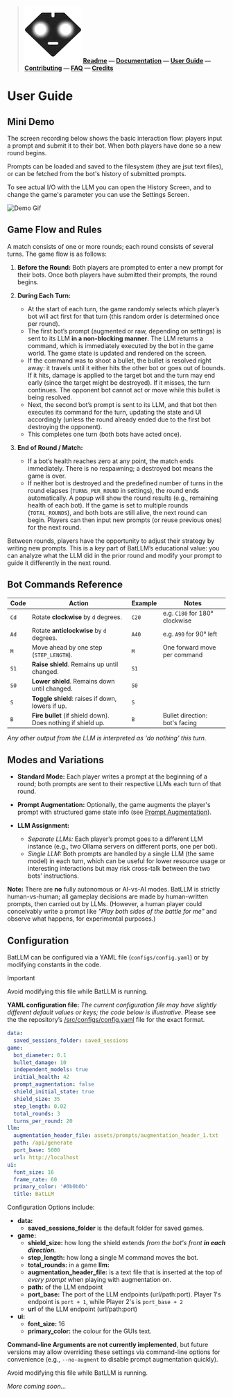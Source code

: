   
>
>  ![BatLLM's logo](./images/logo-small.png) **[Readme](README.md) &mdash; [Documentation](DOCUMENTATION.md)  &mdash; [User Guide](USER_GUIDE.md)  &mdash; [Contributing](CONTRIBUTING.md)  &mdash; [FAQ](FAQ.md)  &mdash; [Credits](CREDITS.md)** 
>
>

# User Guide

## Mini Demo

The screen recording below shows the basic interaction flow: players input a prompt and submit it to their bot. When both players have done so a new round begins.

Prompts can be loaded and saved to the filesystem (they are jsut text files), or can be fetched from the bot's history of submitted prompts. 

To see actual I/O with the LLM you can open the History Screen, and to change the game's parameter you can use the Settings Screen.

![Demo Gif](./screenshots/quick_demo.gif)

## Game Flow and Rules

A match consists of one or more rounds; each round consists of several turns. The game flow is as follows:

1. **Before the Round:**
   Both players are prompted to enter a new prompt for their bots. Once both players have submitted their prompts, the round begins. 

2. **During Each Turn:**

   * At the start of each turn, the game randomly selects which player’s bot will act first for that turn (this random order is determined once per round).
   * The first bot’s prompt (augmented or raw, depending on settings) is sent to its LLM **in a non-blocking manner**. The LLM returns a command, which is immediately executed by the bot in the game world. The game state is updated and rendered on the screen.
   * If the command was to shoot a bullet, the bullet is resolved right away: it travels until it either hits the other bot or goes out of bounds. If it hits, damage is applied to the target bot and the turn may end early (since the target might be destroyed). If it misses, the turn continues. The opponent bot cannot act or move while this bullet is being resolved.
   * Next, the second bot’s prompt is sent to its LLM, and that bot then executes its command for the turn, updating the state and UI accordingly (unless the round already ended due to the first bot destroying the opponent).
   * This completes one turn (both bots have acted once).

3. **End of Round / Match:**

   * If a bot’s health reaches zero at any point, the match ends immediately. There is no respawning; a destroyed bot means the game is over.
   * If neither bot is destroyed and the predefined number of turns in the round elapses (`TURNS_PER_ROUND` in settings), the round ends automatically. A popup will show the round results (e.g., remaining health of each bot). If the game is set to multiple rounds (`TOTAL_ROUNDS`), and both bots are still alive, the next round can begin. Players can then input new prompts (or reuse previous ones) for the next round.

Between rounds, players have the opportunity to adjust their strategy by writing new prompts. This is a key part of BatLLM’s educational value: you can analyze what the LLM did in the prior round and modify your prompt to guide it differently in the next round.

## Bot Commands Reference

| Code   | Action                                                                    | Example | Notes                               |
|--------|---------------------------------------------------------------------------|---------|-------------------------------------|
| `Cd`   | Rotate **clockwise** by `d` degrees.                                      | `C20`   | e.g. `C180` for 180° clockwise      |
| `Ad`   | Rotate **anticlockwise** by `d` degrees.                                 | `A40`   | e.g. `A90` for 90° left             |
| `M`    | Move ahead by one step (`STEP_LENGTH`).                                   | `M`     | One forward move per command        |
| `S1`   | **Raise shield**. Remains up until changed.                               | `S1`    |                                     |
| `S0`   | **Lower shield**. Remains down until changed.                             | `S0`    |                                     |
| `S`    | **Toggle shield**: raises if down, lowers if up.                          | `S`     |                                     |
| `B`    | **Fire bullet** (if shield down). Does nothing if shield up.             | `B`     | Bullet direction: bot's facing      |
*Any other output from the LLM is interpreted as 'do nothing' this turn.*

## Modes and Variations

* **Standard Mode:** Each player writes a prompt at the beginning of a round; both prompts are sent to their respective LLMs each turn of that round.
* **Prompt Augmentation:** Optionally, the game augments the player's prompt with structured game state info (see [Prompt Augmentation](#prompt-augmentation)).
* **LLM Assignment:**

  * *Separate LLMs:* Each player’s prompt goes to a different LLM instance (e.g., two Ollama servers on different ports, one per bot).
  * *Single LLM:* Both prompts are handled by a single LLM (the same model) in each turn, which can be useful for lower resource usage or interesting interactions but may risk cross-talk between the two bots’ instructions.

**Note:** There are **no** fully autonomous or AI-vs-AI modes. BatLLM is strictly human-vs-human; all gameplay decisions are made by human-written prompts, then carried out by LLMs. (However, a human player could conceivably write a prompt like *"Play both sides of the battle for me"* and observe what happens, for experimental purposes.)



## Configuration

BatLLM can be configured via a YAML file (`configs/config.yaml`) or by modifying constants in the code. 

> [!IMPORTANT]
> Avoid modifying this file while BatLLM is running. 
> 

**YAML configuration file:** *The current configuration file may have slightly different default values or keys; the code below is illustrative.*
Please see the the repository’s [/src/configs/config.yaml](../src/configs/config.yaml) file for the exact format.

```yaml
data:
  saved_sessions_folder: saved_sessions
game:
  bot_diameter: 0.1
  bullet_damage: 10
  independent_models: true
  initial_health: 42
  prompt_augmentation: false
  shield_initial_state: true
  shield_size: 35
  step_length: 0.02
  total_rounds: 3
  turns_per_round: 20
llm:
  augmentation_header_file: assets/prompts/augmentation_header_1.txt
  path: /api/generate
  port_base: 5000
  url: http://localhost
ui:
  font_size: 16
  frame_rate: 60
  primary_color: '#0b0b0b'
  title: BatLLM

```

Configuration Options include:

- **data:**
	- **saved_sessions_folder** is the default folder for saved games.
- **game:**
	- **shield_size:** how long the shield extends *from the bot's front **in each direction**.*
	- **step_length:** how long a single M command moves the bot.
	- **total_rounds:** in a game
  **llm:**
	- **augmentation_header_file:** is a text file that is inserted at the top of *every  prompt* when playing with augmentation on.
	- **path:** of the LLM endpoint 
	- **port_base:** The port of the LLM endpoints (url/path:port). Player 1's endpoint is `port + 1`, while Player 2's is `port_base + 2`
	- **url** of the LLM endpoint (url/path:port)
- **ui:**
	- **font_size:** 16 
	- **primary_color:** the colour for the GUIs text.
	


**Command-line Arguments are not currently implemented**, but future versions may allow overriding these settings via command-line options for convenience (e.g., `--no-augment` to disable prompt augmentation quickly).

Avoid modifying this file while BatLLM is running.

*More coming soon...*




